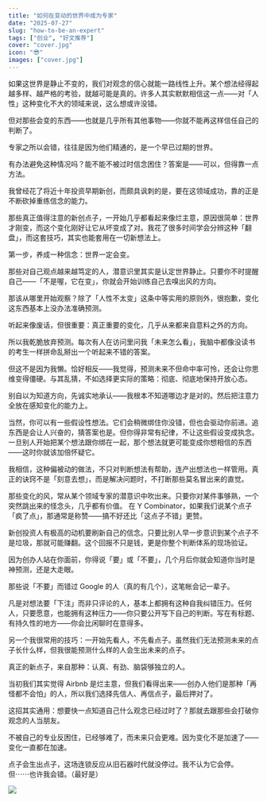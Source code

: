 ```yaml
---
title: "如何在变动的世界中成为专家"
date: "2025-07-27"
slug: "how-to-be-an-expert"
tags: ["创业", "好文推荐"]
cover: "cover.jpg"
icon: "😎"
images: ["cover.jpg"]
---
```

如果这世界是静止不变的，我们对观念的信心就能一路线性上升。某个想法经得起越多样、越严格的考验，就越可能是真的。许多人其实默默相信这一点——对「人性」这种变化不大的领域来说，这么想或许没错。



但对那些会变的东西——也就是几乎所有其他事物——你就不能再这样信任自己的判断了。



专家之所以会错，往往是因为他们精通的，是一个早已过期的世界。



有办法避免这种情况吗？能不能不被过时信念困住？答案是——可以，但得靠一点方法。



我曾经花了将近十年投资早期新创，而颇具讽刺的是，要在这领域成功，靠的正是不断砍掉重练信念的能力。



那些真正值得注意的新创点子，一开始几乎都看起来像烂主意，原因很简单：世界才刚变，而这个变化刚好让它从坏变成了对。我花了很多时间学会分辨这种「翻盘」，而这套技巧，其实也能套用在一切新想法上。



第一步，养成一种信念：世界一定会变。



那些对自己观点越来越笃定的人，潜意识里其实是认定世界静止。只要你不时提醒自己——「不是喔，它在变」，你就会开始训练自己去嗅出风的方向。



那该从哪里开始观察？除了「人性不太变」这条中等实用的原则外，很抱歉，变化这东西基本上没办法准确预测。



听起来像废话，但很重要：真正重要的变化，几乎从来都来自意料之外的方向。



所以我乾脆放弃预测。每次有人在访问里问我「未来怎么看」，我脑中都像没读书的考生一样拼命乱掰出一个听起来不错的答案。



但这不是因为我懒。恰好相反——我觉得，预测未来不但命中率可怜，还会让你思维变得僵硬。与其乱猜，不如选择更实际的策略：彻底、彻底地保持开放心态。



别自以为知道方向，先诚实地承认——我根本不知道哪边才是对的。然后把注意力全放在感知变化的能力上。



当然，你可以有一些假设性想法。它们会稍微绑住你没错，但也会驱动你前进。追东西是会让人兴奋的，猜答案也是。但你得非常有纪律，不让这些假设变成执念。
一旦别人开始把某个想法跟你绑在一起，那个想法就更可能变成你想相信的东西——这时你就该加倍怀疑它。



我相信，这种偏被动的做法，不只对判断想法有帮助，连产出想法也一样管用。真正的诀窍不是「刻意去想」，而是解决问题时，不打断那些莫名冒出来的直觉。



那些变化的风，常从某个领域专家的潜意识中吹出来。只要你对某件事够熟，一个突然跳出来的怪念头，几乎都有价值。
在 Y Combinator，如果我们说某个点子「疯了点」，那通常是称赞——搞不好还比「这点子不错」更赞。



新创投资人有极高的动机要刷新自己的信念。只要比别人早一步意识到某个点子不是垃圾，那就可能赚翻。这个回报不只是钱，更是你整个判断体系的现场验证。



因为创办人站在你面前，你得说「要」或「不要」，几个月后你就会知道你当时是神预测，还是大走眼。



那些说「不要」而错过 Google 的人（真的有几个），这笔帐会记一辈子。



凡是对想法要「下注」而非只评论的人，基本上都拥有这种自我纠错压力。任何人，只要愿意，也能拥有这种压力——你只要公开写下自己的判断。写在有标题、有持久性的地方——你会比闲聊时在意得多。



另一个我很常用的技巧：一开始先看人，不先看点子。虽然我们无法预测未来的点子长什么样，但我很能预测什么样的人会生出未来的点子。



真正的新点子，来自那种：认真、有劲、脑袋够独立的人。



当初我们其实觉得 Airbnb 是烂主意，但我们看得出来——创办人他们是那种「再怪都不会怕」的人，所以我们选择先信人、再信点子，最后押对了。



这招其实通用：想要快一点知道自己什么观念已经过时了？那就去跟那些会打破你观念的人当朋友。



不被自己的专业反困住，已经够难了，而未来只会更难。因为变化不是加速了——变化一直都在加速。



点子会生出点子，这场连锁反应从旧石器时代就没停过。我不认为它会停。
但⋯⋯也许我会错。（最好是）




![](https://prod-files-secure.s3.us-west-2.amazonaws.com/112d0858-5090-4d34-a606-b75eb8d65fd2/46476355-9cf3-4e99-9b7a-3531bc426380/1000202064.png?X-Amz-Algorithm=AWS4-HMAC-SHA256&X-Amz-Content-Sha256=UNSIGNED-PAYLOAD&X-Amz-Credential=ASIAZI2LB466SELFDFVB%2F20250921%2Fus-west-2%2Fs3%2Faws4_request&X-Amz-Date=20250921T192349Z&X-Amz-Expires=3600&X-Amz-Security-Token=IQoJb3JpZ2luX2VjEJL%2F%2F%2F%2F%2F%2F%2F%2F%2F%2FwEaCXVzLXdlc3QtMiJHMEUCIAlcsNw1%2BVSC%2BrvV%2BonhIBgJJ0SZSerPEt3ByqQ7KEJVAiEAzpcVOahwOYYMHmUpHA2skCBNwcIYP%2FvfwSAyuMfv7mQq%2FwMIGhAAGgw2Mzc0MjMxODM4MDUiDEIWEqTAx3dDCQOg8SrcA3AKqpNRXT8dlrYGOnF40fQES%2FlCw0jv7zJzX2Ep8%2BwbDjusEhv0080s40dAiyPIUIYak%2BdnguwtcxfZFHsfY0Ps1V87PFzqdG%2B%2BjaVKfRiCnVW5JhDJyTJPRcbUD%2FPDpEUDtJf0IwuA%2BUbmGtA7fUwRqZ8QIcx3oby7Qo%2FxOJU80ZGfIMyqkftL4Ubdh85IKpZ7prPL12J5FQs1OlHT9oxHuwFyP0%2BwV3%2F1x521f5hQe3btkW3zh3cEV6f6vZMq8CrmhW%2B6CdGMbPbaLJFlGKoGgnXQ70fPo6wF673vFH7k2MMFWEdttHTlwwUnSW2J9Zt%2Flp4qutPgtkGvsrk%2BKhaTi%2F%2FyDXOp%2FzIA58wrgIEkL2CEMO9Ck5Ke6WHawLze9wTHuA3YqCQpZChn%2B%2FHoidQ2i4Gukt5dOkTsEwt0QOhJantLw5NX%2B98rJQs0Mmrh06JS0rvl0dUN3gU%2BEbs4YjmUdqOJB3%2BPWV4lNiIv9fK1uAhlPCdyziXe%2Fkf0cC9rGddG5qxf1t9NmkXbIICfQvP2EzIhGFDLnj2l%2B%2FDGbmsjmR3CD8nln3k06kNhvqBbHgv6%2F0lM5yTHSbH7BvZu%2BBZ7lqwBMzde5MGifb1M2%2FqCCSMytTIw67TzbD%2BwMKTowMYGOqUBO0%2BIV6IKcyBwMC6eUosg3mseN5WPlXTz1KkLnaKCET8sbpNRaoSacTjfjS%2B8sdd2bJX5IOQLAYQGWPsfX3LqyYqLmNKJbpFss7urHS%2BsPtcBKPgt8V%2B%2BydTRvdoHk2s1Wf%2B8eD2s3b5m75V6OxATknd61aE6PHkM1nw3Ju6YlLSr6A0j7dp7j%2BuzuLPMLp%2BRhSOYxE7qCBClaSYywTNiaZm%2FewJF&X-Amz-Signature=c9af522e5507acc383b93569acca89afb265de0f5893346d0ad33130d38a659d&X-Amz-SignedHeaders=host&x-amz-checksum-mode=ENABLED&x-id=GetObject)


